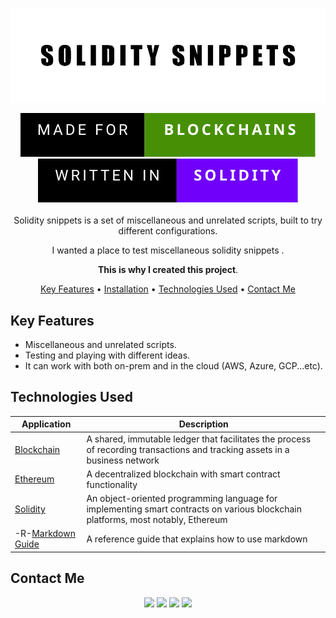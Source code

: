 
<div align="center">

<p align="center">
  <img src="supports/imgs/cover.png" />
</p>

<img src="supports/imgs/badge1.svg"/>
<img src="supports/imgs/badge2.svg"/>
<br />
<br />
Solidity snippets is a set of miscellaneous and unrelated scripts, built to try different configurations.

I wanted a place to test miscellaneous solidity snippets .

**This is why I created this project**.

[Key Features](#key-features) •
[Installation](#installation) •
[Technologies Used](#technologies-used) •
[Contact Me](#contact-me) 



<!--![Main Image](githubcovers.png)-->


</div>

## Key Features

- Miscellaneous and unrelated scripts.
- Testing and playing with different ideas.
- It can work with both on-prem and in the cloud (AWS, Azure, GCP...etc).

## Technologies Used

| Application                                         | Description                                  
| --------------------------------------------------- |--------------------------------------------- 
| [Blockchain](https://www.ibm.com/topics/blockchain)                           | A shared, immutable ledger that facilitates the process of recording transactions and tracking assets in a business network                 
| [Ethereum](https://ethereum.org/)                 | A decentralized blockchain with smart contract functionality  
| [Solidity](https://ethereum.org/)                 | An  object-oriented programming language for implementing smart contracts on various blockchain platforms, most notably, Ethereum                                    
| -R-[Markdown Guide](https://www.markdownguide.org/)    | A reference guide that explains how to use markdown                                 

## Contact Me
<p align="center">
<a href="https://www.linkedin.com/in/iamnasef/"><img src="https://img.shields.io/badge/LinkedIn-0077B5?style=for-the-badge&logo=linkedin&logoColor=white"/></a>
<a href="https://twitter.com/iamnasef"><img src="https://img.shields.io/badge/Twitter-1DA1F2?style=for-the-badge&logo=twitter&logoColor=white"/></a>
<a href="https://github.com/iamnasef"><img src="https://img.shields.io/badge/GitHub-100000?style=for-the-badge&logo=github&logoColor=white"/></a>
<a href="https://www.youtube.com/channel/UCx2qgl5gjP_oSK_mz674EtA"><img src="https://img.shields.io/badge/YouTube-FF0000?style=for-the-badge&logo=youtube&logoColor=white"/></a>
</p>